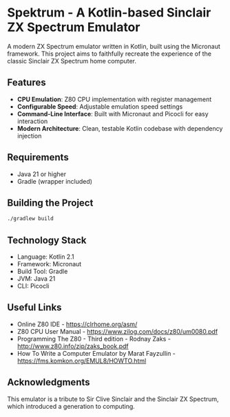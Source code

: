 # Spektrum - A Kotlin-based Sinclair ZX Spectrum Emulator

A modern ZX Spectrum emulator written in Kotlin, built using the Micronaut framework. This project aims to faithfully
recreate the experience of the classic Sinclair ZX Spectrum home computer.

## Features

- **CPU Emulation**: Z80 CPU implementation with register management
- **Configurable Speed**: Adjustable emulation speed settings
- **Command-Line Interface**: Built with Micronaut and Picocli for easy interaction
- **Modern Architecture**: Clean, testable Kotlin codebase with dependency injection

## Requirements

- Java 21 or higher
- Gradle (wrapper included)

## Building the Project

```bash
./gradlew build
```

## Technology Stack

* Language: Kotlin 2.1
* Framework: Micronaut
* Build Tool: Gradle
* JVM: Java 21
* CLI: Picocli


## Useful Links

* Online Z80 IDE - https://clrhome.org/asm/
* Z80 CPU User Manual - https://www.zilog.com/docs/z80/um0080.pdf
* Programming The Z80 - Third edition - Rodnay Zaks - http://www.z80.info/zip/zaks_book.pdf
* How To Write a Computer Emulator by Marat Fayzullin - https://fms.komkon.org/EMUL8/HOWTO.html


## Acknowledgments

This emulator is a tribute to Sir Clive Sinclair and the Sinclair ZX Spectrum, which introduced a generation to computing.
